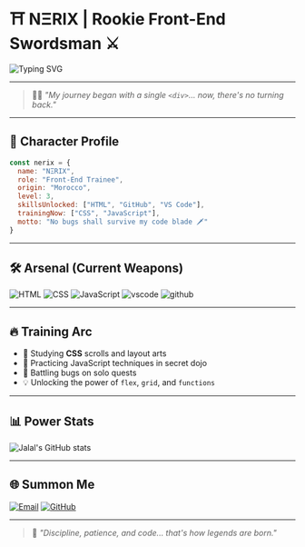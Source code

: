 # ⛩️ NΞRIX | Rookie Front-End Swordsman ⚔️

![Typing SVG](https://readme-typing-svg.herokuapp.com?font=Fira+Code&duration=3000&color=000&center=true&vCenter=true&lines=Training+day+and+night...;Unleashing+the+power+of+CSS.;Coding+like+a+shonen+hero...)

---

> 🧙‍♂️ *"My journey began with a single `<div>`... now, there's no turning back."*

---

## 🌌 Character Profile

```js
const nerix = {
  name: "NΞRIX",
  role: "Front-End Trainee",
  origin: "Morocco",
  level: 3,
  skillsUnlocked: ["HTML", "GitHub", "VS Code"],
  trainingNow: ["CSS", "JavaScript"],
  motto: "No bugs shall survive my code blade 🗡️"
}
```

---

## 🛠️ Arsenal (Current Weapons)

![HTML](https://skillicons.dev/icons?i=html)
![CSS](https://skillicons.dev/icons?i=css)
![JavaScript](https://skillicons.dev/icons?i=js)
![vscode](https://skillicons.dev/icons?i=vscode)
![github](https://skillicons.dev/icons?i=github)

---

## 🔥 Training Arc

- 📖 Studying **CSS** scrolls and layout arts
- 🧪 Practicing JavaScript techniques in secret dojo
- 👾 Battling bugs on solo quests
- 💡 Unlocking the power of `flex`, `grid`, and `functions`

---

## 📊 Power Stats

![Jalal's GitHub stats](https://github-readme-stats.vercel.app/api?username=jalalsaa&theme=tokyonight&show_icons=true)

---

## 🌐 Summon Me

[![Email](https://img.shields.io/badge/-Send%20Scroll-EA4335?style=for-the-badge&logo=gmail&logoColor=white)](mailto:jalalsaa724@gmail.com)
[![GitHub](https://img.shields.io/badge/-GitHub-000000?style=for-the-badge&logo=github&logoColor=white)](https://github.com/jalalsaa)

---

> 🧩 *"Discipline, patience, and code... that's how legends are born."*
